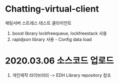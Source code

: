 # Chatting-virtual-client
채팅서버 스트레스 테스트 클라이언트

1. boost library lockfreequeue, lockfreestack 사용
2. rapidjson library 사용 - Config data load

# 2020.03.06 소스코드 업로드
1. 개인제작 라이브러리 -> EDH Library repository 참조
